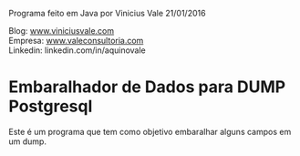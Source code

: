 Programa feito em Java por Vinicius Vale 21/01/2016

Blog: www.viniciusvale.com <br/> 
Empresa: www.valeconsultoria.com <br />
Linkedin: linkedin.com/in/aquinovale

# Embaralhador de Dados para DUMP Postgresql
Este é um programa que tem como objetivo embaralhar alguns campos em um dump.















